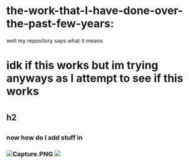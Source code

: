 


# the-work-that-I-have-done-over-the-past-few-years:

well my repository says what it means


<h1> idk if this works but im trying anyways as I attempt to see if this works<h1/>
 <h2>h2<h2/>
  <h3>now how do I add stuff in<h3/>
   <img src="/gust212920/the-work-that-I-have-done-over-the-past-few-years/blob/master/Capture.PNG?raw=true" alt="Capture.PNG">
    <img src="/gust212920/the-work-that-I-have-done-over-the-past-few-years/blob/master/Capture.PNG">
